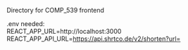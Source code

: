 Directory for COMP_539 frontend

.env needed:    
REACT_APP_URL=http://localhost:3000   
REACT_APP_API_URL=https://api.shrtco.de/v2/shorten?url=
